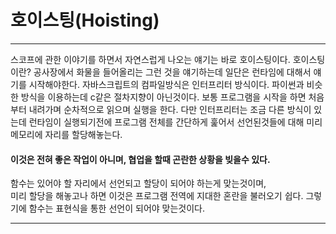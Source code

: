 # 호이스팅(Hoisting)
___
스코프에 관한 이야기를 하면서 자연스럽게 나오는 얘기는 바로 호이스팅이다.
호이스팅이란? 공사장에서 화물을 들어올리는 그런 것을 얘기하는데
일단은 런타임에 대해서 얘기를 시작해야한다.
자바스크립트의 컴파일방식은 인터프리터 방식이다.
파이썬과 비슷한 방식을 이용하는데 c같은 절차지향이 아닌것이다.
보통 프로그램을 시작을 하면 처음부터 내려가며 순차적으로 읽으며 실행을 한다.
다만 인터프리터는 조금 다른 방식이 있는데 런타임이 실행되기전에 프로그램 전체를 간단하게 훑어서 선언된것들에 대해 미리 메모리에 자리를 할당해놓는다.
#### 이것은 전혀 좋은 작업이 아니며,  협업을 할때 곤란한 상황을 빚을수 있다.
함수는 있어야 할 자리에서 선언되고 할당이 되어야 하는게 맞는것이며,<br>
미리 할당을 해놓고나 하면 이것은 프로그램 전역에 지대한 혼란을 불러오기 쉽다.
그렇기에 함수는 표현식을 통한 선언이 되어야 맞는것이다.

___
